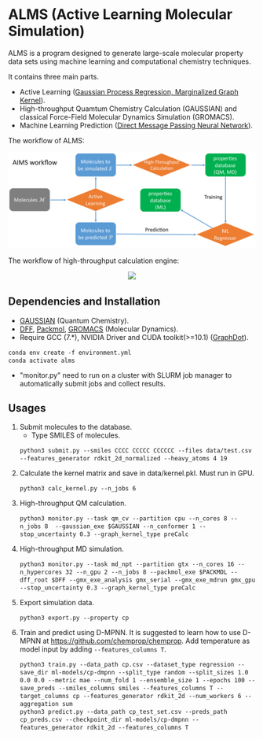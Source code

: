 # ALMS (Active Learning Molecular Simulation)
ALMS is a program designed to generate large-scale molecular property data sets using machine learning and computational chemistry techniques. 

It contains three main parts.
- Active Learning ([Gaussian Process Regression, Marginalized Graph Kernel](https://github.com/xiangyan93/Chem-Graph-Kernel-Machine)).
- High-throughput Quamtum Chemistry Calculation (GAUSSIAN) and classical Force-Field Molecular Dynamics Simulation (GROMACS).
- Machine Learning Prediction ([Direct Message Passing Neural Network](https://github.com/chemprop/chemprop)).

The workflow of ALMS:
<div align="center">
<p><img src="data/picture/ALMS.png" width="1000"/></p>
</div> 

The workflow of high-throughput calculation engine:
<div align="center">
<p><img src="data/picture/HTE.png" width="1000"/></p>
</div> 

## Dependencies and Installation
- [GAUSSIAN](https://gaussian.com/gaussian16/) (Quantum Chemistry).
- [DFF](http://www.acc-sh.com/), 
[Packmol](http://leandro.iqm.unicamp.br/m3g/packmol/home.shtml), 
[GROMACS](https://manual.gromacs.org/documentation/) (Molecular Dynamics).
- Require GCC (7.*), NVIDIA Driver and CUDA toolkit(>=10.1) ([GraphDot](https://gitlab.com/yhtang/GraphDot)).
 
```
conda env create -f environment.yml
conda activate alms
```
- "monitor.py" need to run on a cluster with SLURM job manager to automatically submit jobs and
collect results.

## Usages
1. Submit molecules to the database.
   - Type SMILES of molecules.
   ```
   python3 submit.py --smiles CCCC CCCCC CCCCCC --files data/test.csv --features_generator rdkit_2d_normalized --heavy_atoms 4 19
   ```
2. Calculate the kernel matrix and save in data/kernel.pkl. Must run in GPU.
   ```
   python3 calc_kernel.py --n_jobs 6
   ```
3. High-throughput QM calculation.
   ```
   python3 monitor.py --task qm_cv --partition cpu --n_cores 8 --n_jobs 8  --gaussian_exe $GAUSSIAN --n_conformer 1 --stop_uncertainty 0.3 --graph_kernel_type preCalc
   ```
4. High-throughput MD simulation.
   ```
   python3 monitor.py --task md_npt --partition gtx --n_cores 16 --n_hypercores 32 --n_gpu 2 --n_jobs 8 --packmol_exe $PACKMOL --dff_root $DFF --gmx_exe_analysis gmx_serial --gmx_exe_mdrun gmx_gpu --stop_uncertainty 0.3 --graph_kernel_type preCalc
   ```
5. Export simulation data.
   ```
   python3 export.py --property cp
   ```
6. Train and predict using D-MPNN.
   It is suggested to learn how to use D-MPNN at https://github.com/chemprop/chemprop. 
   Add temperature as model input by adding ```--features_columns T```.
   ```
   python3 train.py --data_path cp.csv --dataset_type regression --save_dir ml-models/cp-dmpnn --split_type random --split_sizes 1.0 0.0 0.0 --metric mae --num_fold 1 --ensemble_size 1 --epochs 100 --save_preds --smiles_columns smiles --features_columns T --target_columns cp --features_generator rdkit_2d --num_workers 6 --aggregation sum
   python3 predict.py --data_path cp_test_set.csv --preds_path cp_preds.csv --checkpoint_dir ml-models/cp-dmpnn --features_generator rdkit_2d --features_columns T
   ```
